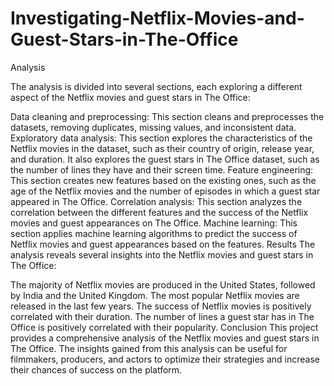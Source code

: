 # Investigating-Netflix-Movies-and-Guest-Stars-in-The-Office

Analysis

The analysis is divided into several sections, each exploring a different aspect of the Netflix movies and guest stars in The Office:

Data cleaning and preprocessing: This section cleans and preprocesses the datasets, removing duplicates, missing values, and inconsistent data.
Exploratory data analysis: This section explores the characteristics of the Netflix movies in the dataset, such as their country of origin, release year, and duration. It also explores the guest stars in The Office dataset,
such as the number of lines they have and their screen time.
Feature engineering: This section creates new features based on the existing ones, such as the age of the Netflix movies and the number of episodes in which a guest star appeared in The Office.
Correlation analysis: This section analyzes the correlation between the different features and the success of the Netflix movies and guest appearances on The Office.
Machine learning: This section applies machine learning algorithms to predict the success of Netflix movies and guest appearances based on the features.
Results
The analysis reveals several insights into the Netflix movies and guest stars in The Office:

The majority of Netflix movies are produced in the United States, followed by India and the United Kingdom.
The most popular Netflix movies are released in the last few years.
The success of Netflix movies is positively correlated with their duration.
The number of lines a guest star has in The Office is positively correlated with their popularity.
Conclusion
This project provides a comprehensive analysis of the Netflix movies and guest stars in The Office. The insights gained from this analysis can be useful for filmmakers, producers, and actors to optimize their strategies and increase their chances of success on the platform.
